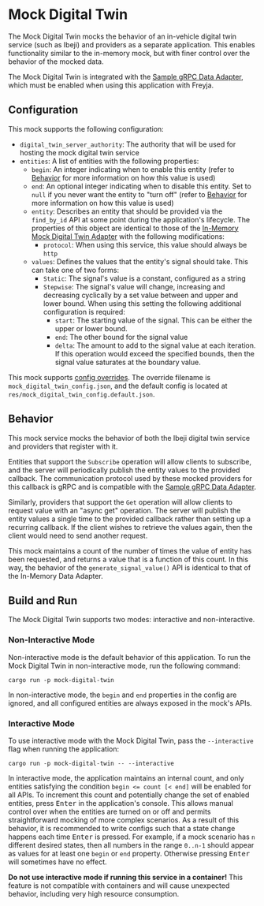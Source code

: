 # Mock Digital Twin

The Mock Digital Twin mocks the behavior of an in-vehicle digital twin service (such as Ibeji) and providers as a separate application. This enables functionality similar to the in-memory mock, but with finer control over the behavior of the mocked data.

The Mock Digital Twin is integrated with the [Sample gRPC Data Adapter](../../adapters/data/sample_grpc_data_adapter/README.md), which must be enabled when using this application with Freyja.

## Configuration

This mock supports the following configuration:

- `digital_twin_server_authority`: The authority that will be used for hosting the mock digital twin service
- `entities`: A list of entities with the following properties:
  - `begin`: An integer indicating when to enable this entity (refer to [Behavior](#behavior) for more information on how this value is used)
  - `end`: An optional integer indicating when to disable this entity. Set to `null` if you never want the entity to "turn off" (refer to [Behavior](#behavior) for more information on how this value is used)
  - `entity`: Describes an entity that should be provided via the `find_by_id` API at some point during the application's lifecycle. The properties of this object are identical to those of the [In-Memory Mock Digital Twin Adapter](../../adapters/digital_twin/in_memory_mock_digital_twin_adapter/README.md) with the following modifications:
    - `protocol`: When using this service, this value should always be `http`
  - `values`: Defines the values that the entity's signal should take. This can take one of two forms:
    - `Static`: The signal's value is a constant, configured as a string
    - `Stepwise`: The signal's value will change, increasing and decreasing cyclically by a set value between and upper and lower bound. When using this setting the following additional configuration is required:
      - `start`: The starting value of the signal. This can be either the upper or lower bound.
      - `end`: The other bound for the signal value
      - `delta`: The amount to add to the signal value at each iteration. If this operation would exceed the specified bounds, then the signal value saturates at the boundary value.

This mock supports [config overrides](../../docs/tutorials/config-overrides.md). The override filename is `mock_digital_twin_config.json`, and the default config is located at `res/mock_digital_twin_config.default.json`.

## Behavior

This mock service mocks the behavior of both the Ibeji digital twin service and providers that register with it.

Entities that support the `Subscribe` operation will allow clients to subscribe, and the server will periodically publish the entity values to the provided callback. The communication protocol used by these mocked providers for this callback is gRPC and is compatible with the [Sample gRPC Data Adapter](../../adapters/data/sample_grpc_data_adapter/README.md).

Similarly, providers that support the `Get` operation will allow clients to request value with an "async get" operation. The server will publish the entity values a single time to the provided callback rather than setting up a recurring callback. If the client wishes to retrieve the values again, then the client would need to send another request.

This mock maintains a count of the number of times the value of entity has been requested, and returns a value that is a function of this count. In this way, the behavior of the `generate_signal_value()` API is identical to that of the In-Memory Data Adapter.

## Build and Run

The Mock Digital Twin supports two modes: interactive and non-interactive.

### Non-Interactive Mode

Non-interactive mode is the default behavior of this application. To run the Mock Digital Twin in non-interactive mode, run the following command:

```shell
cargo run -p mock-digital-twin
```

In non-interactive mode, the `begin` and `end` properties in the config are ignored, and all configured entities are always exposed in the mock's APIs.

### Interactive Mode

To use interactive mode with the Mock Digital Twin, pass the `--interactive` flag when running the application:

```shell
cargo run -p mock-digital-twin -- --interactive
```

In interactive mode, the application maintains an internal count, and only entities satisfying the condition `begin <= count [< end]` will be enabled for all APIs. To increment this count and potentially change the set of enabled entities, press <kbd>Enter</kbd> in the application's console. This allows manual control over when the entities are turned on or off and permits straightforward mocking of more complex scenarios. As a result of this behavior, it is recommended to write configs such that a state change happens each time <kbd>Enter</kbd> is pressed. For example, if a mock scenario has `n` different desired states, then all numbers in the range `0..n-1` should appear as values for at least one `begin` or `end` property. Otherwise pressing <kbd>Enter</kbd> will sometimes have no effect.

**Do not use interactive mode if running this service in a container!** This feature is not compatible with containers and will cause unexpected behavior, including very high resource consumption.
